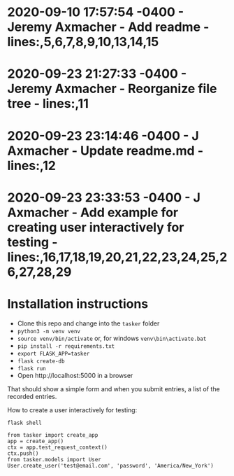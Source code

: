 # 2020-09-10 17:57:54 -0400 - Jeremy Axmacher - Add readme - lines:,5,6,7,8,9,10,13,14,15
# 2020-09-23 21:27:33 -0400 - Jeremy Axmacher - Reorganize file tree - lines:,11
# 2020-09-23 23:14:46 -0400 - J Axmacher - Update readme.md - lines:,12
# 2020-09-23 23:33:53 -0400 - J Axmacher - Add example for creating user interactively for testing - lines:,16,17,18,19,20,21,22,23,24,25,26,27,28,29
# Installation instructions

 * Clone this repo and change into the `tasker` folder
 * `python3 -m venv venv`
 * `source venv/bin/activate` or, for windows `venv\bin\activate.bat`
 * `pip install -r requirements.txt`
 * `export FLASK_APP=tasker`
 * `flask create-db`
 * `flask run`
 * Open http://localhost:5000 in a browser

That should show a simple form and when you submit entries, a list of the recorded entries.

How to create a user interactively for testing:

`flask shell`

```
from tasker import create_app
app = create_app()
ctx = app.test_request_context()
ctx.push()
from tasker.models import User
User.create_user('test@email.com', 'password', 'America/New_York')
```
